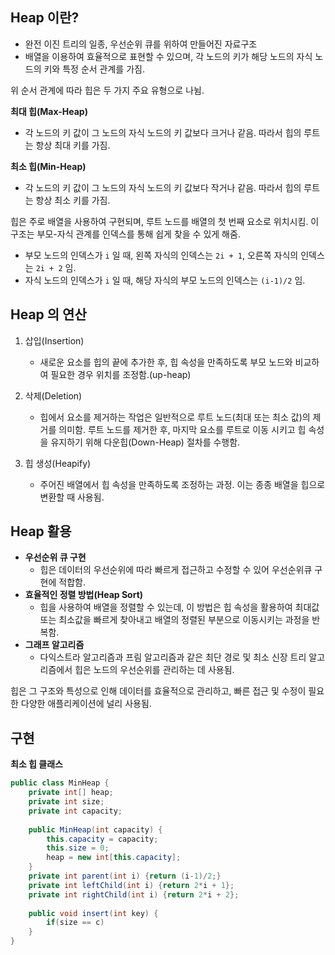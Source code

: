 
## Heap 이란?

* 완전 이진 트리의 일종, 우선순위 큐를 위하여 만들어진 자료구조
* 배열을 이용하여 효율적으로 표현할 수 있으며, 각 노드의 키가 해당 노드의 자식 노드의 키와 특정 순서 관계를 가짐.

위 순서 관계에 따라 힙은 두 가지 주요 유형으로 나뉨.


**최대 힙(Max-Heap)**

* 각 노드의 키 값이 그 노드의 자식 노드의 키 값보다 크거나 같음. 따라서 힙의 루트는 항상 최대 키를 가짐.

**최소 힙(Min-Heap)**

* 각 노드의 키 값이 그 노드의 자식 노드의 키 값보다 작거나 같음. 따라서 힙의 루트는 항상 최소 키를 가짐.

힙은 주로 배열을 사용하여 구현되며, 루트 노드를 배열의 첫 번째 요소로 위치시킴. 이 구조는 부모-자식 관계를 인덱스를 통해 쉽게 찾을 수 있게 해줌. 

* 부모 노드의 인덱스가 `i` 일 때, 왼쪽 자식의 인덱스는 `2i + 1`, 오른쪽 자식의 인덱스는 `2i + 2` 임.
* 자식 노드의 인덱스가 `i` 일 때, 해당 자식의 부모 노드의 인덱스는 `(i-1)/2` 임.


## Heap 의 연산

1. 삽입(Insertion)
	* 새로운 요소를 힙의 끝에 추가한 후, 힙 속성을 만족하도록 부모 노드와 비교하여 필요한 경우 위치를 조정함.(up-heap)

2. 삭제(Deletion)
	* 힙에서 요소를 제거하는 작업은 일반적으로 루트 노드(최대 또는 최소 값)의 제거를 의미함. 루트 노드를 제거한 후, 마지막 요소를 루트로 이동 시키고 힙 속성을 유지하기 위해 다운힙(Down-Heap) 절차를 수행함.

3. 힙 생성(Heapify)
	* 주어진 배열에서 힙 속성을 만족하도록 조정하는 과정. 이는 종종 배열을 힙으로 변환할 때 사용됨.


## Heap 활용

* **우선순위 큐 구현**
	* 힙은 데이터의 우선순위에 따라 빠르게 접근하고 수정할 수 있어 우선순위큐 구현에 적합함.
* **효율적인 정렬 방법(Heap Sort)**
	* 힙을 사용하여 배열을 정렬할 수 있는데, 이 방법은 힙 속성을 활용하여 최대값 또는 최소값을 빠르게 찾아내고 배열의 정렬된 부분으로 이동시키는 과정을 반복함.
* **그래프 알고리즘**
	* 다익스트라 알고리즘과 프림 알고리즘과 같은 최단 경로 및 최소 신장 트리 알고리즘에서 힙은 노드의 우선순위를 관리하는 데 사용됨.

힙은 그 구조와 특성으로 인해 데이터를 효율적으로 관리하고, 빠른 접근 및 수정이 필요한 다양한 애플리케이션에 널리 사용됨.



## 구현

**최소 힙 클래스**

```java
public class MinHeap {
	private int[] heap;
	private int size;
	private int capacity;
	
	public MinHeap(int capacity) {
		this.capacity = capacity;
		this.size = 0;
		heap = new int[this.capacity];
	}
	private int parent(int i) {return (i-1)/2;}
	private int leftChild(int i) {return 2*i + 1};
	private int rightChild(int i) {return 2*i + 2};
	
	public void insert(int key) {
		if(size == c)
	}
}
```